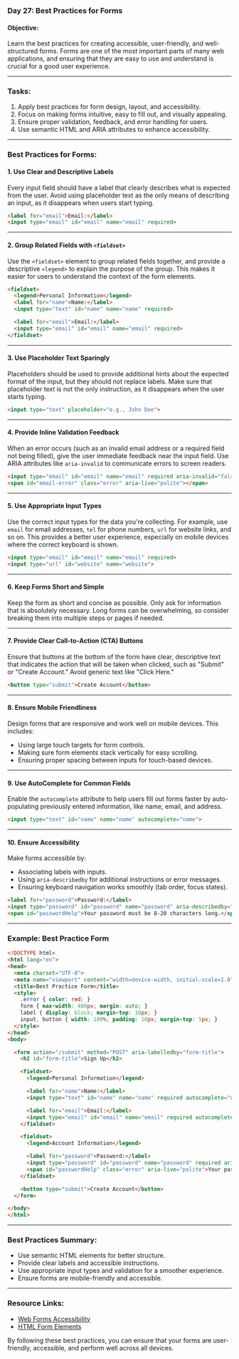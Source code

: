 ### Day 27: Best Practices for Forms

#### **Objective:**
Learn the best practices for creating accessible, user-friendly, and well-structured forms. Forms are one of the most important parts of many web applications, and ensuring that they are easy to use and understand is crucial for a good user experience.

---

### **Tasks:**
1. Apply best practices for form design, layout, and accessibility.
2. Focus on making forms intuitive, easy to fill out, and visually appealing.
3. Ensure proper validation, feedback, and error handling for users.
4. Use semantic HTML and ARIA attributes to enhance accessibility.

---

### **Best Practices for Forms:**

#### 1. **Use Clear and Descriptive Labels**
Every input field should have a label that clearly describes what is expected from the user. Avoid using placeholder text as the only means of describing an input, as it disappears when users start typing.

```html
<label for="email">Email:</label>
<input type="email" id="email" name="email" required>
```

---

#### 2. **Group Related Fields with `<fieldset>`**
Use the `<fieldset>` element to group related fields together, and provide a descriptive `<legend>` to explain the purpose of the group. This makes it easier for users to understand the context of the form elements.

```html
<fieldset>
  <legend>Personal Information</legend>
  <label for="name">Name:</label>
  <input type="text" id="name" name="name" required>

  <label for="email">Email:</label>
  <input type="email" id="email" name="email" required>
</fieldset>
```

---

#### 3. **Use Placeholder Text Sparingly**
Placeholders should be used to provide additional hints about the expected format of the input, but they should not replace labels. Make sure that placeholder text is not the only instruction, as it disappears when the user starts typing.

```html
<input type="text" placeholder="e.g., John Doe">
```

---

#### 4. **Provide Inline Validation Feedback**
When an error occurs (such as an invalid email address or a required field not being filled), give the user immediate feedback near the input field. Use ARIA attributes like `aria-invalid` to communicate errors to screen readers.

```html
<input type="email" id="email" name="email" required aria-invalid="false">
<span id="email-error" class="error" aria-live="polite"></span>
```

---

#### 5. **Use Appropriate Input Types**
Use the correct input types for the data you're collecting. For example, use `email` for email addresses, `tel` for phone numbers, `url` for website links, and so on. This provides a better user experience, especially on mobile devices where the correct keyboard is shown.

```html
<input type="email" id="email" name="email" required>
<input type="url" id="website" name="website">
```

---

#### 6. **Keep Forms Short and Simple**
Keep the form as short and concise as possible. Only ask for information that is absolutely necessary. Long forms can be overwhelming, so consider breaking them into multiple steps or pages if needed.

---

#### 7. **Provide Clear Call-to-Action (CTA) Buttons**
Ensure that buttons at the bottom of the form have clear, descriptive text that indicates the action that will be taken when clicked, such as "Submit" or "Create Account." Avoid generic text like "Click Here."

```html
<button type="submit">Create Account</button>
```

---

#### 8. **Ensure Mobile Friendliness**
Design forms that are responsive and work well on mobile devices. This includes:
- Using large touch targets for form controls.
- Making sure form elements stack vertically for easy scrolling.
- Ensuring proper spacing between inputs for touch-based devices.

---

#### 9. **Use AutoComplete for Common Fields**
Enable the `autocomplete` attribute to help users fill out forms faster by auto-populating previously entered information, like name, email, and address.

```html
<input type="text" id="name" name="name" autocomplete="name">
```

---

#### 10. **Ensure Accessibility**
Make forms accessible by:
- Associating labels with inputs.
- Using `aria-describedby` for additional instructions or error messages.
- Ensuring keyboard navigation works smoothly (tab order, focus states).

```html
<label for="password">Password:</label>
<input type="password" id="password" name="password" aria-describedby="passwordHelp">
<span id="passwordHelp">Your password must be 8-20 characters long.</span>
```

---

### **Example: Best Practice Form**

```html
<!DOCTYPE html>
<html lang="en">
<head>
  <meta charset="UTF-8">
  <meta name="viewport" content="width=device-width, initial-scale=1.0">
  <title>Best Practice Form</title>
  <style>
    .error { color: red; }
    form { max-width: 400px; margin: auto; }
    label { display: block; margin-top: 10px; }
    input, button { width: 100%; padding: 10px; margin-top: 5px; }
  </style>
</head>
<body>

  <form action="/submit" method="POST" aria-labelledby="form-title">
    <h2 id="form-title">Sign Up</h2>

    <fieldset>
      <legend>Personal Information</legend>

      <label for="name">Name:</label>
      <input type="text" id="name" name="name" required autocomplete="name">

      <label for="email">Email:</label>
      <input type="email" id="email" name="email" required autocomplete="email">
    </fieldset>

    <fieldset>
      <legend>Account Information</legend>

      <label for="password">Password:</label>
      <input type="password" id="password" name="password" required aria-describedby="passwordHelp">
      <span id="passwordHelp" class="error" aria-live="polite">Your password must be 8-20 characters long.</span>
    </fieldset>

    <button type="submit">Create Account</button>
  </form>

</body>
</html>
```

---

### **Best Practices Summary**:
- Use semantic HTML elements for better structure.
- Provide clear labels and accessible instructions.
- Use appropriate input types and validation for a smoother experience.
- Ensure forms are mobile-friendly and accessible.

---

### **Resource Links**:
- [Web Forms Accessibility](https://webaim.org/techniques/forms/)
- [HTML Form Elements](https://developer.mozilla.org/en-US/docs/Web/HTML/Element/form)

By following these best practices, you can ensure that your forms are user-friendly, accessible, and perform well across all devices.